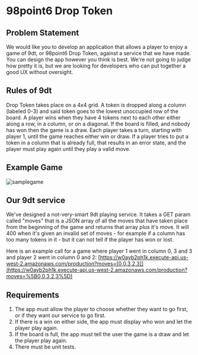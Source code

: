 # 98point6 Drop Token

## Problem Statement
We would like you to develop an application that allows a player to enjoy a game of 9dt, or 98point6 Drop Token, against a service that we have made. You can design the app however you think is best. We're not going to judge how pretty it is, but we are looking for developers who can put together a good UX without oversight.

## Rules of 9dt
Drop Token takes place on a 4x4 grid. A token is dropped along a column (labeled 0-3) and said token goes to the lowest unoccupied row of the board. A player wins when they have 4 tokens next to each other either along a row, in a column, or on a diagonal. If the board is filled, and nobody has won then the game is a draw. Each player takes a turn, starting with player 1, until the game reaches either win or draw. If a player tries to put a token in a column that is already full, that results in an error state, and the player must play again until they play a valid move.

## Example Game
![samplegame](https://github.com/rafastealth/9dt-mobile/blob/master/sample_game.png)

## Our 9dt service
We've designed a not-very-smart 9dt playing service. It takes a GET param called "moves" that is a JSON array of all the moves that have taken place from the beginning of the game and returns that array plus it's move. It will 400 when it's given an invalid set of moves - for example if a column has too many tokens in it - but it can not tell if the player has won or lost.

Here is an example call for a game where player 1 went in column 0, 3 and 3 and player 2 went in column 0 and 2: 
[https://w0ayb2ph1k.execute-api.us-west-2.amazonaws.com/production?moves=[0,0,3,2,3]](https://w0ayb2ph1k.execute-api.us-west-2.amazonaws.com/production?moves=%5B0,0,3,2,3%5D)

## Requirements
1. The app must allow the player to choose whether they want to go first, or if they want our service to go first.
1. If there is a win on either side, the app must display who won and let the player play again.
1. If the board is full, the app must tell the user the game is a draw and let the player play again.
1. There must be unit tests.
